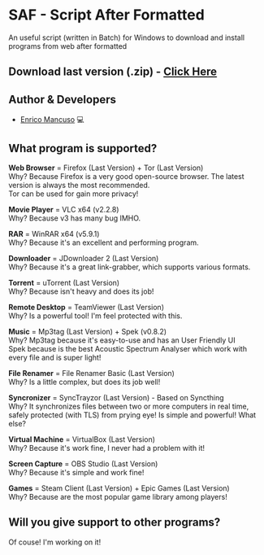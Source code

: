 # SAF - Script After Formatted
An useful script (written in Batch) for Windows to download and install programs from web after formatted

## Download last version (.zip) - [Click Here]

## Author & Developers
 - [Enrico Mancuso] :computer:

## What program is supported?
**Web Browser** = Firefox (Last Version) + Tor (Last Version)<br/> 
Why? Because Firefox is a very good open-source browser. The latest version is always the most recommended.<br/>
Tor can be used for gain more privacy!

**Movie Player** = VLC x64 (v2.2.8)<br/>
Why? Because v3 has many bug IMHO.

**RAR** = WinRAR x64 (v5.9.1)<br/>
Why? Because it's an excellent and performing program.

**Downloader** = JDownloader 2 (Last Version)<br/>
Why? Because it's a great link-grabber, which supports various formats.

**Torrent** = uTorrent (Last Version)<br/>
Why? Because isn't heavy and does its job!

**Remote Desktop** = TeamViewer (Last Version)<br/>
Why? Is a powerful tool! I'm feel protected with this.

**Music** = Mp3tag (Last Version) + Spek (v0.8.2)<br/>
Why? Mp3tag because it's easy-to-use and has an User Friendly UI<br/>
Spek because is the best Acoustic Spectrum Analyser which work with every file and is super light!

**File Renamer** = File Renamer Basic (Last Version)<br/>
Why? Is a little complex, but does its job well!

**Syncronizer** = SyncTrayzor (Last Version) - Based on Syncthing<br/>
Why? It synchronizes files between two or more computers in real time, safely protected (with TLS) from prying eye! Is simple and powerful! What else?

**Virtual Machine** = VirtualBox (Last Version)<br/>
Why? Because it's work fine, I never had a problem with it!

**Screen Capture** = OBS Studio (Last Version)<br/>
Why? Because it's simple and work fine!

**Games** = Steam Client (Last Version) + Epic Games (Last Version)<br/>
Why? Because are the most popular game library among players!

## Will you give support to other programs?
Of couse! I'm working on it!

[Click Here]: https://github.com/HidroSaphire/Script-After-Formatted/archive/master.zip
[Enrico Mancuso]: https://github.com/HidroSaphire
